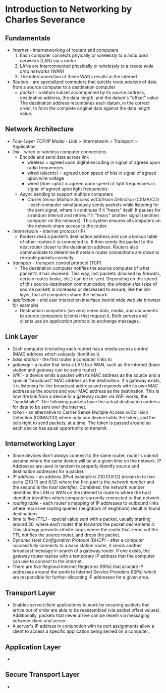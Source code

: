 # Introduction to Networking by Charles Severance

## Fundamentals
- *Internet* - internetworking of routers and computers
  1. Each computer connects phyically or wirelessly to a *local area networks* (LAN) via a *router*
  2. LANs are interconnected physically or wirelessly to a create *wide area networks* (WAN)
  3. The interconnection of these WANs results in the internet
- *Routers* - are specialized computers that quickly route *packet*s of data from a source computer to a destination computer
  - *packet* - a datum subset accompanied by its source address, destination address, the data length, and the datum's "offset" value. The destination address recombines each datum, in the correct order, to form the complete original data against the data length value.

## Network Architecture
- *Four-Layer TCP/IP Model* - Link > Internetwork > Transport > Application
- *link* - wired or wireless computer connections
  - Encode and send data across link 
    - wireless = agreed upon digital encoding in signal of agreed upon radio frequencies
    - wired (electric) = agreed upon speed of bits in signal of agreed upon wire voltage
    - wired (fiber optic) = agreed upon speed of light frequencies in signal of agreed upon light frequencies
  - Async sending to support multiple computers
    - *Carrier Sense Multiple Access w/Collision Detection* (CSMA/CD) - each computer simultanously sends packets while listening for the sent signal, where it continues if it "hears" itself. It pauses for a random interval and retries if it "hears" another signal (another computer on the network). This system ensures all computers on the network share access to the router.
- *internetwork* - internet protocol (IP)
  - Routers read a packet's destination address and use a lookup table of other routers it is connected to. It then sends the packet to the next router closer to the destination address. Routers also communicate to determine if certain router connections are down to re-route packets correctly.
- *transport* - transport control protocol (TCP)
  - The destination computer notifies the source computer of what packet's it has recieved. This way, lost packets (blocked by firewalls, certain routes broke, etc.) can be re-sent. Depending on the speed of this source-destination communication, the *window size* (size of source packet) is increased or decreased to ensure, like the link layer, that all computers share the network.
- *application* - end user interaction interface (world wide web via browser for example)
  - Destination computers (servers) serve data, media, and documents to source computers (clients) that request it. Both servers and clients use an *application protocol* to exchange messages.

## Link Layer
- Each computer (including each router) has a media access control (MAC) address which uniquely identifies it.
- *base station* - the first router a computer links to
- *gateway* - a router that links a LAN to a WAN, such as the internet (base station and gateway can be same router)
- *WiFi* - a device emits a packet with its MAC address as the source and a special "broadcast" MAC address as the destination. If a gateway exists, it is listening for the broadcast address and responds with its own MAC address as the source and your MAC address as the destination. This is how the link from a device to a gateway router via WiFi works, the "handshake". The following packets have the actual destination address for data to be sent over the internet.
- *token* - an alternative to Carrier Sense Multiple Access w/Collision Detection (CSMA/CD) where only one device holds the token, and the sole right to send packets, at a time. The token is passed around so each device has equal opportunity to transmit.

## Internetworking Layer
- Since devices don't always connect to the same router, router's cannot assume where the same device will be at a given time on the network. IP Addresses are used in tandem to properly identify source and destination addresses for a packet.
- *IP address* - an address (IPv4 example is 210.10.8.12) broken in to two parts (210.10 and 8.12) where the first part is the *network number* and the second is the *host identifier*. Combined, the network number identifies the LAN or WAN on the internet to route to where the host identifier identifies which computer currently connected to that network.
- *routing table* - each router's mapping of IP addresses to outbound links where recursive routing queries (neighbors of neighbors) result in found destinations
- *time to live (TTL)* - special value sent with a packet, usually starting around 30, where each router that forwards the packet decrements it. This strategy prevents infinite loops where the router that zeros out the TTL notifies the source router, and drops the packet.
- *Dynamic Host Configuration Protocol (DHCP)* - after a computer successfully connects to a base station router, it sends another broadcast message in search of a gateway router. If one exists, the gateway router replies with a temporary IP address that the computer can use to connect to the internet.
- There are five Regional Internet Registries (RIRs) that allocate IP addresses around the world to Internet Service Providers (ISPs) which are responsible for further allocating IP addresses for a given area.

## Transport Layer
- Enables server/client applications to work by ensuring packets that arrive out of order are able to be reassembled (via packet offset values). Additionally, packets that never arrive can be resent via messaging between client and server.
- A server's IP address in conjunction with its port assignments allow a client to access a specific application being served on a computer.

## Application Layer
- 

## Secure Transport Layer
- 
